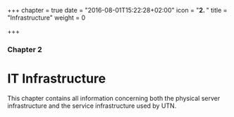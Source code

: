 +++
chapter = true
date = "2016-08-01T15:22:28+02:00"
icon = "<b>2. </b>"
title = "Infrastructure"
weight = 0

+++

### Chapter 2

# IT Infrastructure

This chapter contains all information concerning both the physical server infrastructure and the service infrastructure used by UTN.
